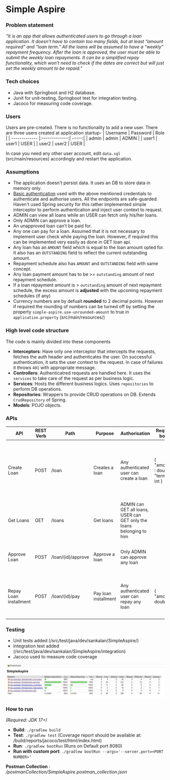 # Simple Aspire
### Problem statement
*"It is an app that allows authenticated users to go through a loan application. It doesn’t have to contain too many fields, but at least “amount
required” and “loan term.” All the loans will be assumed to have a “weekly” repayment frequency.
After the loan is approved, the user must be able to submit the weekly loan repayments. It can be a simplified repay functionality, which won’t
need to check if the dates are correct but will just set the weekly amount to be repaid."*

### Tech choices
- Java with Springboot and H2 database.
- Junit for unit-testing, Springboot test for integration testing.
- Jacoco for measuring code coverage.

### Users
Users are pre-created. There is no functionality to add a new user. There are three users created at application startup-
| Username        | Password           | Role  |
| ------------- |:-------------:| -----:|
| admin      | admin | ADMIN |
| user1      | user1      |   USER |
| user2 | user2      |    USER |

In case you need any other user account, edit `data.sql` (src/main/resources) accordingly and restart the application.

### Assumptions
- The application doesn't persist data. It uses an DB to store data in memory only.
- [Basic authentication]([https://swagger.io/docs/specification/2-0/authentication/basic-authentication/#:~:text=Basic%20authentication%20is%20a%20very,%2Dencoded%20username%3Apassword%20string.) used with the above mentioned credentials to authenticate and authorise users. All the endpoints are safe-guarded. Haven't used Spring security for this rather implemented simple interceptor to perform authentication and inject user context to request.
- ADMIN can view all loans while an USER can fetch only his/her loans.
- Only ADMIN can approve a loan.
- An unapproved loan can't be paid for.
- Any one can pay for a loan. Assumed that it is not necessary to implement user check while paying the loan. However, if required this can be implemented very easily as done in GET loan api.
- Any loan has an `AMOUNT` field which is equal to the loan amount opted for. It also has an `OUTSTANDING` field to reflect the current outstanding amount.
- Repayment schedule also has `AMOUNT` and `OUTSTANDING` field with same concept.
- Any loan payment amount has to be >= `outstanding` amount of next repayment schedule.
- If a loan repayment amount is > `outstanding` amount of next repayment schedule, the excess amount is **adjusted** with the upcoming repayment schedules (if any)
- Currency numbers are by defualt **rounded** to 2 decimal points. However if required the rounding of numbers can be turned off by setting the property `simple-aspire.use-unrounded-amount` to true in `application.property` (src/main/resources/)

### High level code structure
The code is mainly divided into these components

- **Interceptors**: Have only one interceptor that intercepts the requests, fetches the auth header and authenticates the user. On successful authentication, it sets the user context to the request. In case of failures it throws `401` with appropriate message.
- **Controllers**: Authenticatred requests are handled here. It uses the `services` to take care of the request as per business logic.
- **Services**: Hosts the different business logics. Uses `repositories` to perform DB operations.
- **Repositories**: Wrappers to provide CRUD operations on DB. Extends `CrudRepository` of Spring.
- **Models**: POJO objects.

### APIs

| API                    | REST Verb | Path               | Purpose              | Authorisation                                                         | Request body                        | Response                                                                                    | Error Conditions                                                                                       |
|------------------------|-----------|--------------------|----------------------|-----------------------------------------------------------------------|-------------------------------------|---------------------------------------------------------------------------------------------|--------------------------------------------------------------------------------------------------------|
| Create Loan            | POST      | /loan              | Creates a loan       | Any authenticated user can create a loan                              | { "amount" : double, "term" : int } | **Response Body**: {}, **Response Code**: 201,  **Response Header**: `Location` header is set with loan ID | **400**: Invalid input (amount and term should be > 0),   **500**: Authenticated user is invalid or server |
| Get Loans              | GET       | /loans             | Get loans            | ADMIN can GET all loans, USER can GET only the loans belonging to him |                                     | **Response Body**: List of Loans **Response code**: 200                                             | **500**: Authenticated user is invalid or server error                                                   |
| Approve Loan           | POST      | /loan/{id}/approve | Approve a loan       | Only ADMIN can approve any loan                                       |                                     | **Response code**: 200                                                                          | **404**: Loan not found,    **406**: Loan not in PENDING status,      **500**: Server error                    |
| Repay Loan installment | POST      | /loan/{id}/pay     | Pay loan installment | Any authenticated user can repay any loan                             | { "amount": double }                | **Response code**: 200                                                                          | **404**: Loan not found,    **406**: Loan not APPROVED,    **409**: Loan already PAID,    **500**: Server error   |

### Testing

- Unit tests added (/src/test/java/dev/sankalan/SimpleAspire/)
- Integration test added (/src/test/java/dev/sankalan/SimpleAspire/integration)
- Jacoco used to measure code coverage

![Code Coverage](doc/SimpleAspire-Coverage.jpg)

### How to run
*(Required: JDK 17+)*
- **Build**: `./gradlew build`
- **Test**: `./gradlew test` (Coverage report should be available at: /build/reports/jacoco/test/html/index.html)
- **Run**: `./gradlew bootRun` (Runs on Default port 8080)
- **Run with custom port**: `./gradlew bootRun --args='--server.port=<PORT NUMBER>'`
  
**Postman Collection** : */postmanCollection/SimpleAspire.postman_collection.json*

